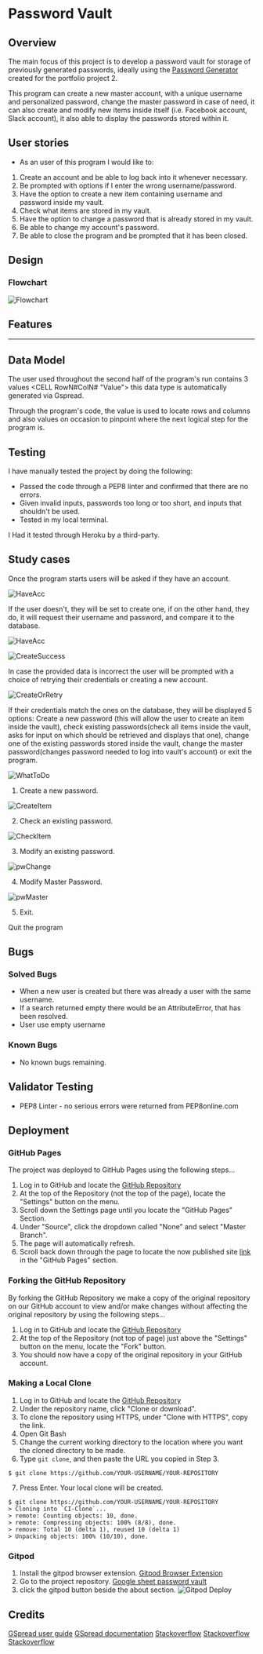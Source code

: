 # Password Vault
 
## Overview
The main focus of this project is to develop a password vault for storage of previously generated passwords, ideally using the [Password Generator](https://nellymaw.github.io/password-generator/) created for the portfolio project 2. 

This program can create a new master account, with a unique username and personalized password, change the master password in case of need, it can also create and modify new items inside itself (i.e. Facebook account, Slack account), it also able to display the passwords stored within it.

## User stories
- As an user of this program I would like to:

1. Create an account and be able to log back into it whenever necessary.
2. Be prompted with options if I enter the wrong username/password.
3. Have the option to create a new item containing username and password inside my vault.
4. Check what items are stored in my vault.
5. Have the option to change a password that is already stored in my vault.
6. Be able to change my account's password.
7. Be able to close the program and be prompted that it has been closed.

## Design
### Flowchart

![Flowchart](https://github.com/nellymaw/google-sheet-password-vault/blob/main/readmeContent/Flowchart.svg)

## Features
**************************

## Data Model

The user used throughout the second half of the program's run contains 3 values <CELL RowN#ColN# "Value"> this data type is automatically generated via Gspread.

Through the program's code, the value is used to locate rows and columns and also values on occasion to pinpoint where the next logical step for the program is.


## Testing
I have manually tested the project by doing the following:
- Passed the code through a PEP8 linter and confirmed that there are no errors.
- Given invalid inputs, passwords too long or too short, and inputs that shouldn't be used.
- Tested in my local terminal.

I Had it tested through Heroku by a third-party.

## Study cases
Once the program starts users will be asked if they have an account. 

![HaveAcc](https://github.com/nellymaw/google-sheet-password-vault/blob/main/readmeContent/haveAcoount.png)

If the user doesn't, they will be set to create one, if on the other hand, they do, it will request their username and password, and compare it to the database.

![HaveAcc](https://github.com/nellymaw/google-sheet-password-vault/blob/main/readmeContent/whatUsername.png)

![CreateSuccess](https://github.com/nellymaw/google-sheet-password-vault/blob/main/readmeContent/createSucces.png)

In case the provided data is incorrect the user will be prompted with a choice of retrying their credentials or creating a new account.

![CreateOrRetry](https://github.com/nellymaw/google-sheet-password-vault/blob/main/readmeContent/createOrRetry.png)

If their credentials match the ones on the database, they will be displayed 5 options: Create a new password (this will allow the user to create an item inside the vault), check existing passwords(check all items inside the vault, asks for input on which should be retrieved and displays that one), change one of the existing passwords stored inside the vault, change the master password(changes password needed to log into vault's account) or exit the program.

![WhatToDo](https://github.com/nellymaw/google-sheet-password-vault/blob/main/readmeContent/whatToDo.png)

1. Create a new password.

![CreateItem](https://github.com/nellymaw/google-sheet-password-vault/blob/main/readmeContent/createItem.png)

2. Check an existing password.

![CheckItem](https://github.com/nellymaw/google-sheet-password-vault/blob/main/readmeContent/checkItem.png)

3. Modify an existing password.

![pwChange](https://github.com/nellymaw/google-sheet-password-vault/blob/main/readmeContent/pwChange.png)

4. Modify Master Password.

![pwMaster](https://github.com/nellymaw/google-sheet-password-vault/blob/main/readmeContent/pwMaster.png)

5. Exit.

Quit the program

## Bugs
### Solved Bugs
- When a new user is created but there was already a user with the same username.
- If a search returned empty there would be an AttributeError, that has been resolved.
- User use empty username

### Known Bugs
- No known bugs remaining.

## Validator Testing
- PEP8 Linter - no serious errors were returned from PEP8online.com

## Deployment

### GitHub Pages

The project was deployed to GitHub Pages using the following steps...

1. Log in to GitHub and locate the [GitHub Repository](https://github.com/nellymaw/google-sheet-password-vault)
2. At the top of the Repository (not the top of the page), locate the "Settings" button on the menu.
3. Scroll down the Settings page until you locate the "GitHub Pages" Section.
4. Under "Source", click the dropdown called "None" and select "Master Branch".
5. The page will automatically refresh.
6. Scroll back down through the page to locate the now published site [link](https://github.com/nellymaw/google-sheet-password-vault) in the "GitHub Pages" section.

### Forking the GitHub Repository

By forking the GitHub Repository we make a copy of the original repository on our GitHub account to view and/or make changes without affecting the original repository by using the following steps...

1. Log in to GitHub and locate the [GitHub Repository](https://github.com/nellymaw/google-sheet-password-vault)
2. At the top of the Repository (not top of page) just above the "Settings" button on the menu, locate the "Fork" button.
3. You should now have a copy of the original repository in your GitHub account.

### Making a Local Clone

1. Log in to GitHub and locate the [GitHub Repository](https://github.com/nellymaw/google-sheet-password-vault)
2. Under the repository name, click "Clone or download".
3. To clone the repository using HTTPS, under "Clone with HTTPS", copy the link.
4. Open Git Bash
5. Change the current working directory to the location where you want the cloned directory to be made.
6. Type `git clone`, and then paste the URL you copied in Step 3.

```
$ git clone https://github.com/YOUR-USERNAME/YOUR-REPOSITORY
```

7. Press Enter. Your local clone will be created.

```
$ git clone https://github.com/YOUR-USERNAME/YOUR-REPOSITORY
> Cloning into `CI-Clone`...
> remote: Counting objects: 10, done.
> remote: Compressing objects: 100% (8/8), done.
> remove: Total 10 (delta 1), reused 10 (delta 1)
> Unpacking objects: 100% (10/10), done.
```
### Gitpod

1. Install the gitpod browser extension. [Gitpod Browser Extension](https://www.gitpod.io/docs/browser-extension/)
2. Go to the project repository. [Google sheet password vault](https://github.com/nellymaw/google-sheet-password-vault)
3. click the gitpod button beside the about section.  ![Gitpod Deploy](https://github.com/nellymaw/password-generator/blob/main/readmeContent/gitpodDeploy.png)

## Credits
[GSpread user guide](https://docs.gspread.org/en/latest/user-guide.html)
[GSpread documentation](https://docs.gspread.org/en/latest/api.html)
[Stackoverflow](https://stackoverflow.com/questions/13949540/gspread-or-such-help-me-get-cell-coordinates-not-value)
[Stackoverflow](https://stackoverflow.com/questions/45134764/getting-all-column-values-from-google-sheet-using-gspread-and-python)
[Stackoverflow](https://stackoverflow.com/questions/40781295/how-to-find-the-first-empty-row-of-a-google-spread-sheet-using-python-gspread)